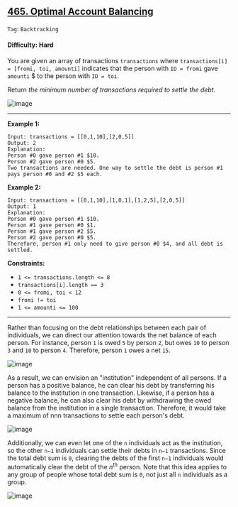 ## [465. Optimal Account Balancing](https://leetcode.com/problems/optimal-account-balancing/)

```Tag```: ```Backtracking```

#### Difficulty: Hard

You are given an array of transactions ```transactions``` where ```transactions[i] = [fromi, toi, amounti]``` indicates that the person with ```ID = fromi``` gave ```amounti``` $ to the person with ```ID = toi```.

Return _the minimum number of transactions required to settle the debt_.

![image](https://github.com/quananhle/Python/assets/35042430/0e02bfb3-2a99-4c90-8b84-e6e89847f497)

---

__Example 1:__
```
Input: transactions = [[0,1,10],[2,0,5]]
Output: 2
Explanation:
Person #0 gave person #1 $10.
Person #2 gave person #0 $5.
Two transactions are needed. One way to settle the debt is person #1 pays person #0 and #2 $5 each.
```

__Example 2:__
```
Input: transactions = [[0,1,10],[1,0,1],[1,2,5],[2,0,5]]
Output: 1
Explanation:
Person #0 gave person #1 $10.
Person #1 gave person #0 $1.
Person #1 gave person #2 $5.
Person #2 gave person #0 $5.
Therefore, person #1 only need to give person #0 $4, and all debt is settled.
```

__Constraints:__

- ```1 <= transactions.length <= 8```
- ```transactions[i].length == 3```
- ```0 <= fromi, toi < 12```
- ```fromi != toi```
- ```1 <= amounti <= 100```

---

Rather than focusing on the debt relationships between each pair of individuals, we can direct our attention towards the net balance of each person. For instance, person ```1``` is owed ```5``` by person ```2```, but owes ```10``` to person ```3``` and ```10``` to person ```4```. Therefore, person ```1``` owes a net ```15```.

![image](https://leetcode.com/problems/optimal-account-balancing/Figures/465/1.png)

As a result, we can envision an "institution" independent of all persons. If a person has a positive balance, he can clear his debt by transferring his balance to the institution in one transaction. Likewise, if a person has a negative balance, he can also clear his debt by withdrawing the owed balance from the institution in a single transaction. Therefore, it would take a maximum of nnn transactions to settle each person's debt.

![image](https://leetcode.com/problems/optimal-account-balancing/Figures/465/2.png)

Additionally, we can even let one of the ```n``` individuals act as the institution, so the other ```n−1``` individuals can settle their debts in ```n−1``` transactions. Since the total debt sum is ```0```, clearing the debts of the first ```n−1``` individuals would automatically clear the debt of the $n^{th}$ person. Note that this idea applies to any group of people whose total debt sum is ```0```, not just all ```n``` individuals as a group.

![image](https://leetcode.com/problems/optimal-account-balancing/Figures/465/3.png)
